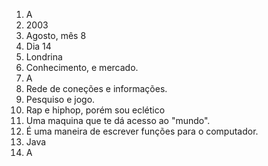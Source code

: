 1. A
2. 2003
3. Agosto, mês 8
4. Dia 14
5. Londrina
6. Conhecimento, e mercado.
7. A
8. Rede de coneções e informações.
9. Pesquiso e jogo.
10. Rap e hiphop, porém sou eclético
11. Uma maquina que te dá acesso ao "mundo".
12. É uma maneira de escrever funções para o computador.
13. Java
14. A